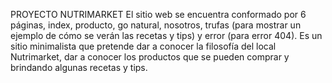 PROYECTO NUTRIMARKET
El sitio web se encuentra conformado por 6 páginas, index, producto, go natural, nosotros, trufas (para mostrar un ejemplo de cómo se verán las recetas y tips) y error (para error 404). 
Es un sitio minimalista que pretende dar a conocer la filosofía del local Nutrimarket, dar a conocer los productos que se pueden comprar y brindando algunas recetas y tips. 



